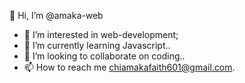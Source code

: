 👋 Hi, I’m @amaka-web
- 👀 I’m interested in web-development;
- 🌱 I’m currently learning Javascript..
- 💞️ I’m looking to collaborate on coding..
- 📫 How to reach me chiamakafaith601@gmail.com.

<!---
amaka-web/amaka-web is a ✨ special ✨ repository because its `README.md` (this file) appears on your GitHub profile.
You can click the Preview link to take a look at your changes.
--->
